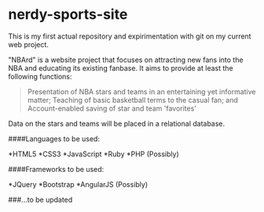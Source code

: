 # nerdy-sports-site
This is my first actual repository and expirimentation with git on my current web project.

"NBArd" is a website project that focuses on attracting new fans into the NBA and educating its existing fanbase. It aims to
provide at least the following functions:

>Presentation of NBA stars and teams in an entertaining yet informative matter;
>Teaching of basic basketball terms to the casual fan; and
>Account-enabled saving of star and team 'favorites'

Data on the stars and teams will be placed in a relational database.

####Languages to be used:

*HTML5
*CSS3
*JavaScript
*Ruby
*PHP (Possibly)

####Frameworks to be used:

*JQuery
*Bootstrap
*AngularJS (Possibly)

###...to be updated